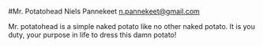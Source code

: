 #Mr. Potatohead
Niels Pannekeet <n.pannekeet@gmail.com>

Mr. potatohead is a simple naked potato like no other naked potato.
It is you duty, your purpose in life to dress this damn potato!
